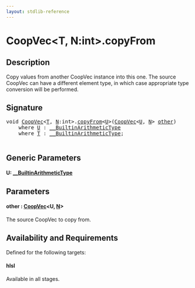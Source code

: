 ```yaml
---
layout: stdlib-reference
---
```


# CoopVec\<T, N:int\>\.copyFrom

## Description

Copy values from another CoopVec instance into this one. The source CoopVec can have a different element type,
in which case appropriate type conversion will be performed.



## Signature 

<pre>
<span class="code_keyword">void</span> <a href="../types/coopvec-04/index" class="code_type">CoopVec</a>&lt;<a href="../types/coopvec-04/index#typeparam-T" class="code_type">T</a>, <a href="../types/coopvec-04/index#decl-N" class="code_var">N</a>:<span class="code_keyword">int</span>&gt;.<a href="copyfrom-4">copyFrom</a>&lt;<a href="copyfrom-4#typeparam-U" class="code_type">U</a>&gt;(<a href="../types/coopvec-04/index" class="code_type">CoopVec</a>&lt;<a href="copyfrom-4#typeparam-U" class="code_type">U</a>, <a href="../types/coopvec-04/index#decl-N" class="code_var">N</a>&gt; <a href="copyfrom-4#decl-other" class="code_param">other</a>)
    <span class='code_keyword'>where</span> <a href="copyfrom-4#typeparam-U" class="code_type">U</a> : <a href="../interfaces/0_builtinarithmetictype-029j/index" class="code_type">__BuiltinArithmeticType</a>
    <span class='code_keyword'>where</span> <a href="../types/coopvec-04/index#typeparam-T" class="code_type">T</a> : <a href="../interfaces/0_builtinarithmetictype-029j/index" class="code_type">__BuiltinArithmeticType</a>;

</pre>

## Generic Parameters

####  <a id="typeparam-U"></a>U: [\_\_BuiltinArithmeticType](../interfaces/0_builtinarithmetictype-029j/index)

## Parameters

####  <a id="decl-other"></a>other  : [CoopVec](../types/coopvec-04/index)\<U, [N](../types/coopvec-04/index#decl-N)\>
The source CoopVec to copy from.


## Availability and Requirements

Defined for the following targets:

#### hlsl
Available in all stages.



